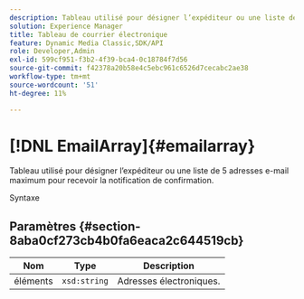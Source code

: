 ```yaml
---
description: Tableau utilisé pour désigner l’expéditeur ou une liste de 5 adresses e-mail maximum pour recevoir la notification de confirmation.
solution: Experience Manager
title: Tableau de courrier électronique
feature: Dynamic Media Classic,SDK/API
role: Developer,Admin
exl-id: 599cf951-f3b2-4f39-bca4-0c18784f7d56
source-git-commit: f42378a20b58e4c5ebc961c6526d7cecabc2ae38
workflow-type: tm+mt
source-wordcount: '51'
ht-degree: 11%

---
```


# [!DNL EmailArray]{#emailarray}

Tableau utilisé pour désigner l’expéditeur ou une liste de 5 adresses e-mail maximum pour recevoir la notification de confirmation.

Syntaxe

## Paramètres {#section-8aba0cf273cb4b0fa6eaca2c644519cb}

| Nom | Type | Description |
|---|---|---|
| éléments | `xsd:string` | Adresses électroniques. |
